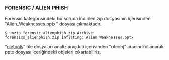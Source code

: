 ### FORENSIC / ALIEN PHISH

<p>Forensic kategorisindeki bu soruda indirilen zip dosyasının içerisinden "Alien_Weaknesses.pptx" dosyası çıkmaktadır.</p>

<code>$ unzip forensic_alienphish.zip
Archive:  forensics_alienphish.zip
  inflating: Alien Weaknesses.pptx</code>

"[oletools](https://github.com/decalage2/oletools)" ole dosyaları analiz araç kiti içerisinden "oleobj" aracını 
kullanarak pptx dosyası içeriğindeki objeleri çıkartabiliriz.
